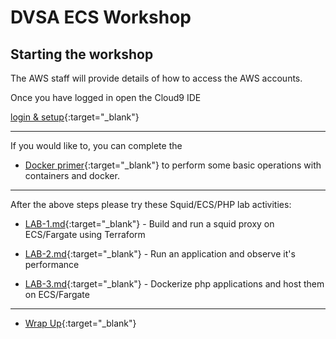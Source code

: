 # DVSA ECS Workshop

## Starting the workshop

The AWS staff will provide details of how to access the AWS accounts.


Once you have logged in open the Cloud9 IDE 

[login & setup](020_prerequisites/index.en.md){:target="_blank"}

-----

If you would like to, you can complete the 

* [Docker primer](https://catalog.workshops.aws/containers/en-US/contdock){:target="_blank"} to perform some
 basic operations with containers and docker.

----

After the above steps please try these Squid/ECS/PHP lab activities:

* [LAB-1.md](./LAB-1.md){:target="_blank"} - Build and run a squid proxy on ECS/Fargate using Terraform

* [LAB-2.md](./LAB-2.md){:target="_blank"} - Run an application and observe it's performance

* [LAB-3.md](./LAB-3.md){:target="_blank"} - Dockerize php applications and host them on ECS/Fargate


-----

* [Wrap Up](./WRAPUP.md){:target="_blank"}
